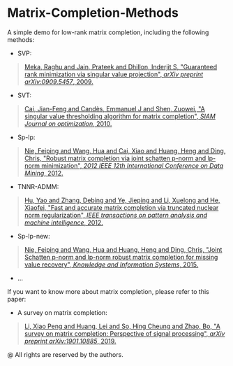 # Matrix-Completion-Methods
A simple demo for low-rank matrix completion, including the following methods:

* SVP: <br>
> [Meka, Raghu and Jain, Prateek and Dhillon, Inderjit S, "Guaranteed rank minimization via singular value projection", *arXiv preprint arXiv:0909.5457*, 2009.](https://arxiv.org/abs/0909.5457 "https://arxiv.org/abs/0909.5457")
* SVT: <br>
> [Cai, Jian-Feng and Candès, Emmanuel J and Shen, Zuowei, "A singular value thresholding algorithm for matrix completion", *SIAM Journal on optimization*, 2010.](https://epubs.siam.org/doi/abs/10.1137/080738970 "https://epubs.siam.org/doi/abs/10.1137/080738970")
* Sp-lp: <br> 
> [Nie, Feiping and Wang, Hua and Cai, Xiao and Huang, Heng and Ding, Chris, "Robust matrix completion via joint schatten p-norm and lp-norm minimization", *2012 IEEE 12th International Conference on Data Mining*, 2012.](https://ieeexplore.ieee.org/abstract/document/6413869/ "https://ieeexplore.ieee.org/abstract/document/6413869/")
* TNNR-ADMM: <br>
> [Hu, Yao and Zhang, Debing and Ye, Jieping and Li, Xuelong and He, Xiaofei, "Fast and accurate matrix completion via truncated nuclear norm regularization", *IEEE transactions on pattern analysis and machine intelligence*, 2012.](https://ieeexplore.ieee.org/abstract/document/6389682/ "https://ieeexplore.ieee.org/abstract/document/6389682/")
* Sp-lp-new:
> [Nie, Feiping and Wang, Hua and Huang, Heng and Ding, Chris, "Joint Schatten p-norm and lp-norm robust matrix completion for missing value recovery", *Knowledge and Information Systems*, 2015.](https://link.springer.com/article/10.1007/s10115-013-0713-z "https://link.springer.com/article/10.1007/s10115-013-0713-z")
* ...

If you want to know more about matrix completion, please refer to this paper:

* A survey on matrix completion:
> [Li, Xiao Peng and Huang, Lei and So, Hing Cheung and Zhao, Bo, "A survey on matrix completion: Perspective of signal processing", *arXiv preprint arXiv:1901.10885*, 2019.](https://arxiv.org/pdf/1901.10885.pdf "https://arxiv.org/pdf/1901.10885.pdf")

@ All rights are reserved by the authors.
